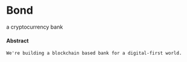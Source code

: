 # Bond
a cryptocurrency bank


#### Abstract
```
We're building a blockchain based bank for a digital-first world. 
```
